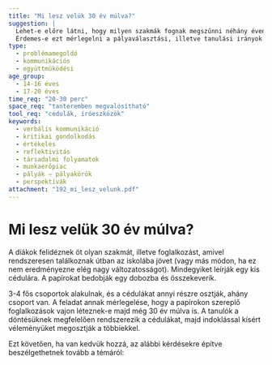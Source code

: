 ```yaml
---
title: "Mi lesz velük 30 év múlva?"
suggestion: | 
  Lehet-e előre látni, hogy milyen szakmák fognak megszűnni néhány éven belül? 
  Érdemes-e ezt mérlegelni a pályaválasztási, illetve tanulási irányok kiválasztásakor? Vagy nem, mert úgyis kiszámíthatatlan?
type:
  - problémamegoldó
  - kommunikációs
  - együttműködési
age_group:
  - 14-16 éves
  - 17-20 éves
time_req: "20-30 perc"
space_req: "tanteremben megvalósítható"
tool_req: "cédulák, íróeszközök"
keywords: 
  - verbális kommunikáció
  - kritikai gondolkodás
  - értékelés
  - reflektivitás
  - társadalmi folyamatok
  - munkaerőpiac
  - pályák – pályakörök
  - perspektívák
attachment: "192_mi_lesz_velunk.pdf"
---
```


# Mi lesz velük 30 év múlva?

A diákok felidéznek öt olyan szakmát, illetve foglalkozást, amivel rendszeresen találkoznak útban az iskolába jövet (vagy más módon, ha ez nem eredményezne elég nagy változatosságot). Mindegyiket leírják egy kis cédulára. A papírokat bedobják egy dobozba és összekeverik.

3-4 fős csoportok alakulnak, és a cédulákat annyi részre osztják, ahány csoport van. A feladat annak mérlegelése, hogy a papírokon szereplő foglalkozások vajon léteznek-e majd még 30 év múlva is. A tanulók a döntésüknek megfelelően rendszerezik a cédulákat, majd indoklással kísért véleményüket megosztják a többiekkel.

Ezt követően, ha van kedvük hozzá, az alábbi kérdésekre építve beszélgethetnek tovább a témáról:
  
  
